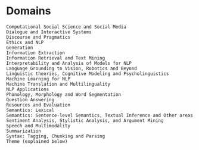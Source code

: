 # Domains

    Computational Social Science and Social Media
    Dialogue and Interactive Systems
    Discourse and Pragmatics
    Ethics and NLP
    Generation
    Information Extraction
    Information Retrieval and Text Mining
    Interpretability and Analysis of Models for NLP
    Language Grounding to Vision, Robotics and Beyond
    Linguistic theories, Cognitive Modeling and Psycholinguistics
    Machine Learning for NLP
    Machine Translation and Multilinguality
    NLP Applications
    Phonology, Morphology and Word Segmentation
    Question Answering
    Resources and Evaluation
    Semantics: Lexical
    Semantics: Sentence-level Semantics, Textual Inference and Other areas
    Sentiment Analysis, Stylistic Analysis, and Argument Mining
    Speech and Multimodality
    Summarization
    Syntax: Tagging, Chunking and Parsing
    Theme (explained below)